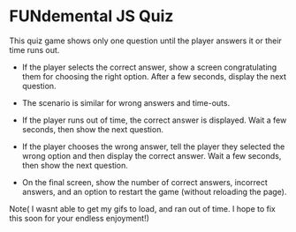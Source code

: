 # FUNdemental JS Quiz
This quiz game shows only one question until the player answers it or their time runs out.

* If the player selects the correct answer, show a screen congratulating them for choosing the right option. After a few seconds, display the next question.

* The scenario is similar for wrong answers and time-outs.
* If the player runs out of time, the correct answer is displayed. Wait a few seconds, then show the next question.
* If the player chooses the wrong answer, tell the player they selected the wrong option and then display the correct answer. Wait a few seconds, then show the next question.
* On the final screen, show the number of correct answers, incorrect answers, and an option to restart the game (without reloading the page).


Note( I wasnt able to get my gifs to load, and ran out of time. I hope to fix this soon for your endless enjoyment!)
